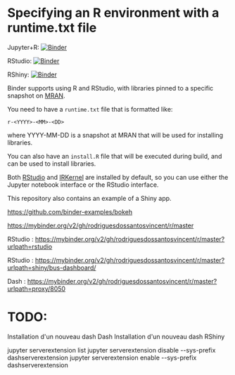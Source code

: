 # Specifying an R environment with a runtime.txt file

Jupyter+R: [![Binder](http://mybinder.org/badge_logo.svg)](http://mybinder.org/v2/gh/binder-examples/r/master?filepath=index.ipynb)

RStudio: [![Binder](http://mybinder.org/badge_logo.svg)](http://mybinder.org/v2/gh/binder-examples/r/master?urlpath=rstudio)

RShiny: [![Binder](http://mybinder.org/badge_logo.svg)](http://mybinder.org/v2/gh/binder-examples/r/master?urlpath=shiny/bus-dashboard/)

Binder supports using R and RStudio, with libraries pinned to a specific
snapshot on [MRAN](https://mran.microsoft.com/documents/rro/reproducibility).

You need to have a `runtime.txt` file that is formatted like:

```
r-<YYYY>-<MM>-<DD>
```

where YYYY-MM-DD is a snapshot at MRAN that will be used for installing
libraries.

You can also have an `install.R` file that will be executed during build,
and can be used to install libraries.

Both [RStudio](https://www.rstudio.com/) and [IRKernel](https://irkernel.github.io/)
are installed by default, so you can use either the Jupyter notebook interface or
the RStudio interface.

This repository also contains an example of a Shiny app.


https://github.com/binder-examples/bokeh

https://mybinder.org/v2/gh/rodriguesdossantosvincent/r/master


RStudio : 
https://mybinder.org/v2/gh/rodriguesdossantosvincent/r/master?urlpath=rstudio

RStudio : 
https://mybinder.org/v2/gh/rodriguesdossantosvincent/r/master?urlpath=shiny/bus-dashboard/

Dash : 
https://mybinder.org/v2/gh/rodriguesdossantosvincent/r/master?urlpath=proxy/8050


# TODO:

Installation d'un nouveau dash Dash
Installation d'un nouveau dash RShiny



jupyter serverextension list
jupyter serverextension disable --sys-prefix dashserverextension
jupyter serverextension enable --sys-prefix dashserverextension